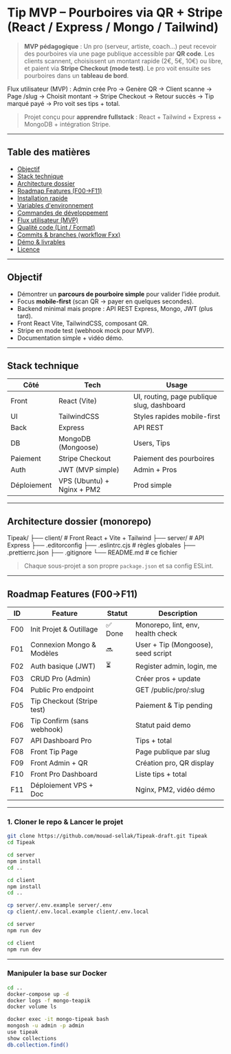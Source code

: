 # Tip MVP – Pourboires via QR + Stripe (React / Express / Mongo / Tailwind)

> **MVP pédagogique** : Un pro (serveur, artiste, coach…) peut recevoir des pourboires via une page publique accessible par **QR code**. Les clients scannent, choisissent un montant rapide (2€, 5€, 10€) ou libre, et paient via **Stripe Checkout (mode test)**. Le pro voit ensuite ses pourboires dans un **tableau de bord**.  

Flux utilisateur (MVP) : 
Admin crée Pro -> Genère QR -> Client scanne -> Page /slug -> Choisit montant -> Stripe Checkout -> Retour succès -> Tip marqué payé -> Pro voit ses tips + total.

> Projet conçu pour **apprendre fullstack** : React + Tailwind + Express + MongoDB + intégration Stripe.

---

## Table des matières
- [Objectif](#objectif)
- [Stack technique](#stack-technique)
- [Architecture dossier](#architecture-dossier)
- [Roadmap Features (F00→F11)](#roadmap-features-f00f11)
- [Installation rapide](#installation-rapide)
- [Variables d'environnement](#variables-denvironnement)
- [Commandes de développement](#commandes-de-développement)
- [Flux utilisateur (MVP)](#flux-utilisateur-mvp)
- [Qualité code (Lint / Format)](#qualité-code-lint--format)
- [Commits & branches (workflow Fxx)](#commits--branches-workflow-fxx)
- [Démo & livrables](#démo--livrables)
- [Licence](#licence)

---

## Objectif
- Démontrer un **parcours de pourboire simple** pour valider l’idée produit.
- Focus **mobile-first** (scan QR → payer en quelques secondes).
- Backend minimal mais propre : API REST Express, Mongo, JWT (plus tard).
- Front React Vite, TailwindCSS, composant QR.
- Stripe en mode test (webhook mock pour MVP).
- Documentation simple + vidéo démo.

---

## Stack technique

| Côté | Tech | Usage |
|------|------|-------|
| Front | React (Vite) | UI, routing, page publique slug, dashboard |
| UI | TailwindCSS | Styles rapides mobile-first |
| Back | Express | API REST |
| DB | MongoDB (Mongoose) | Users, Tips |
| Paiement | Stripe Checkout | Paiement des pourboires |
| Auth | JWT (MVP simple) | Admin + Pros |
| Déploiement | VPS (Ubuntu) + Nginx + PM2 | Prod simple |

---

## Architecture dossier (monorepo)

Tipeak/
├── client/ # Front React + Vite + Tailwind
├── server/ # API Express
├── .editorconfig
├── .eslintrc.cjs # règles globales
├── .prettierrc.json
├── .gitignore
└── README.md # ce fichier



> Chaque sous-projet a son propre `package.json` et sa config ESLint.

---

## Roadmap Features (F00→F11)

| ID | Feature | Statut | Description |
|----|---------|--------|-------------|
| F00 | Init Projet & Outillage | ✅ Done | Monorepo, lint, env, health check |
| F01 | Connexion Mongo & Modèles | 🔜 | User + Tip (Mongoose), seed script |
| F02 | Auth basique (JWT) | ⏳ | Register admin, login, me |
| F03 | CRUD Pro (Admin) | | Créer pros + update |
| F04 | Public Pro endpoint | | GET /public/pro/:slug |
| F05 | Tip Checkout (Stripe test) | | Paiement & Tip pending |
| F06 | Tip Confirm (sans webhook) | | Statut paid demo |
| F07 | API Dashboard Pro | | Tips + total |
| F08 | Front Tip Page | | Page publique par slug |
| F09 | Front Admin + QR | | Création pro, QR display |
| F10 | Front Pro Dashboard | | Liste tips + total |
| F11 | Déploiement VPS + Doc | | Nginx, PM2, vidéo démo |

---



### 1. Cloner le repo & Lancer le projet
```bash
git clone https://github.com/mouad-sellak/Tipeak-draft.git Tipeak
cd Tipeak

cd server
npm install
cd ..

cd client
npm install
cd ..

cp server/.env.example server/.env
cp client/.env.local.example client/.env.local

cd server
npm run dev

cd client
npm run dev

```
---


### Manipuler la base sur Docker

```bash
cd ..
docker-compose up -d
docker logs -f mongo-teapik
docker volume ls

docker exec -it mongo-tipeak bash
mongosh -u admin -p admin 
use tipeak
show collections
db.collection.find()
